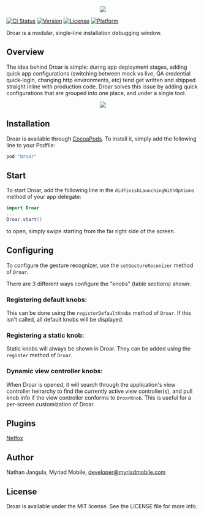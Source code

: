 <p align="center">
<img src="https://raw.githubusercontent.com/myriadmobile/Droar/master/Github/DroarLogo.png">
</p>

[![CI Status](http://img.shields.io/travis/myriadmobile/Droar.svg?style=flat)](https://travis-ci.org/myriadmobile/Droar)
[![Version](https://img.shields.io/cocoapods/v/Droar.svg?style=flat)](http://cocoapods.org/pods/Droar)
[![License](https://img.shields.io/cocoapods/l/Droar.svg?style=flat)](http://cocoapods.org/pods/Droar)
[![Platform](https://img.shields.io/cocoapods/p/Droar.svg?style=flat)](http://cocoapods.org/pods/Droar)

Droar is a modular, single-line installation debugging window.

## Overview

The idea behind Droar is simple: during app deployment stages, adding quick app configurations (switching between mock vs live, QA credential quick-login, changing http environments, etc) tend get written and shipped straight inline with production code.  Droar solves this issue by adding quick configurations that are grouped into one place, and under a single tool.

<p align="center">
<img src="https://media.giphy.com/media/7FfNceqr7lhqyqsrW6/giphy.gif">
</p>

## Installation

Droar is available through [CocoaPods](http://cocoapods.org). To install
it, simply add the following line to your Podfile:

```ruby
pod "Droar"
```

## Start

To start Droar, add the following line in the `didFinishLaunchingWithOptions` method of your app delegate:

```swift
import Droar
...
Droar.start()
```

to open, simply swipe starting from the far right side of the screen.

## Configuring

To configure the gesture recognizer, use the `setGestureReconizer` method of `Droar`.

There are 3 different ways configure the "knobs" (table sections) shown:

### Registering default knobs:
This can be done using the `registerDefaultKnobs` method of `Droar`.  If this isn't called, all default knobs will be displayed.

### Registering a static knob:
Static knobs will always be shown in Droar.  They can be added using the `register` method of `Droar`.

### Dynamic view controller knobs:
When Droar is opened, it will search through the application's view controller heirarchy to find the currently active view controller(s), and pull knob info if the view controller conforms to `DroarKnob`.  This is useful for a per-screen customization of Droar.

## Plugins

[Netfox](https://github.com/myriadmobile/netfox-Droar)

## Author

Nathan Jangula, Myriad Mobile, developer@myriadmobile.com

## License

Droar is available under the MIT license. See the LICENSE file for more info.


